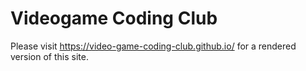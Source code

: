 # Videogame Coding Club

Please visit https://video-game-coding-club.github.io/ for a rendered
version of this site.
